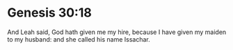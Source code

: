 # Genesis 30:18

And Leah said, God hath given me my hire, because I have given my maiden to my husband: and she called his name Issachar.